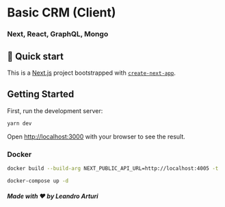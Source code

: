 # Basic CRM (Client)

### Next, React, GraphQL, Mongo

## 🚀 Quick start

This is a [Next.js](https://nextjs.org/) project bootstrapped with [`create-next-app`](https://github.com/vercel/next.js/tree/canary/packages/create-next-app).

## Getting Started

First, run the development server:

```bash
yarn dev
```

Open [http://localhost:3000](http://localhost:3000) with your browser to see the result.

### Docker

```bash
docker build --build-arg NEXT_PUBLIC_API_URL=http://localhost:4005 -t  crm-next-apollo-frontend:latest .

docker-compose up -d
```

##### Made with ❤️ by Leandro Arturi

